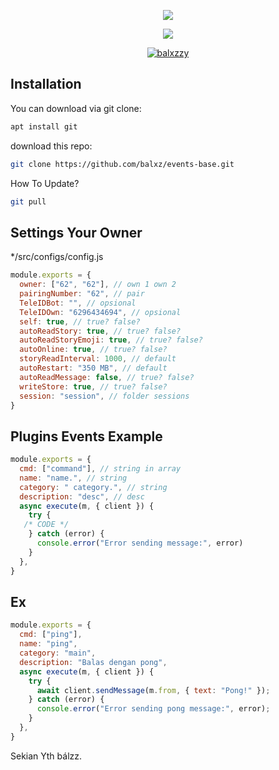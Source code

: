 <p align="center">
<img src="https://files.catbox.moe/mbeerk.jpg">
</p>
<p align="center">
<img src="https://komarev.com/ghpvc/?username=balxz&label=Profile%20views&color=0e75b6&style=flat">
</p>
<p align="center">
<a href="#"><img title="balxzzy" src="https://img.shields.io/badge/Shiina-Ai-green?colorA=%23ff0000&colorB=C13584&style=for-the-badge"></a>
</p>


## Installation

You can download via git clone:
```bash
apt install git
```
download this repo:

```bash
git clone https://github.com/balxz/events-base.git
```

How To Update?
```bash
git pull
```

## Settings Your Owner
*/src/configs/config.js
```Javascript
module.exports = {
  owner: ["62", "62"], // own 1 own 2
  pairingNumber: "62", // pair
  TeleIDBot: "", // opsional 
  TeleIDOwn: "6296434694", // opsional 
  self: true, // true? false?
  autoReadStory: true, // true? false?
  autoReadStoryEmoji: true, // true? false?
  autoOnline: true, // true? false?
  storyReadInterval: 1000, // default 
  autoRestart: "350 MB", // default 
  autoReadMessage: false, // true? false?
  writeStore: true, // true? false?
  session: "session", // folder sessions
}
```

## Plugins Events Example

```Javascript
module.exports = {
  cmd: ["command"], // string in array
  name: "name.", // string
  category: " category.", // string
  description: "desc", // desc
  async execute(m, { client }) {
    try {
   /* CODE */
    } catch (error) {
      console.error("Error sending message:", error)
    }
  },
}
```
## Ex
```javascript
module.exports = {
  cmd: ["ping"],
  name: "ping",
  category: "main",
  description: "Balas dengan pong",
  async execute(m, { client }) {
    try {
      await client.sendMessage(m.from, { text: "Pong!" });
    } catch (error) {
      console.error("Error sending pong message:", error);
    }
  },
}
```

Sekian Yth bálzz.
